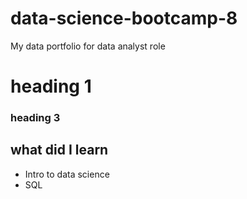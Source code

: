 # data-science-bootcamp-8
My data portfolio for data analyst role

# heading 1

### heading 3

## what did I learn

- Intro to data science
- SQL

